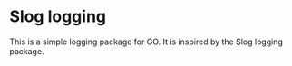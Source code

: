 # Slog logging

This is a simple logging package for GO. It is inspired by the Slog logging 
package.
